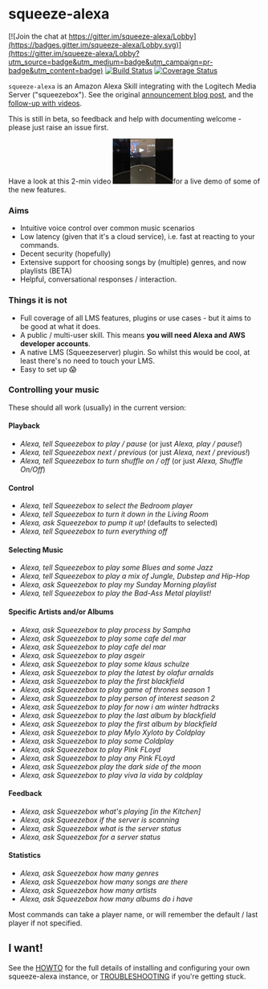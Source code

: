 squeeze-alexa
=============

[![Join the chat at https://gitter.im/squeeze-alexa/Lobby](https://badges.gitter.im/squeeze-alexa/Lobby.svg)](https://gitter.im/squeeze-alexa/Lobby?utm_source=badge&utm_medium=badge&utm_campaign=pr-badge&utm_content=badge)
[![Build Status](https://travis-ci.org/HerrDoktorBD/squeeze-alexa.svg?branch=master)](https://travis-ci.org/HerrDoktorBD/squeeze-alexa)
[![Coverage Status](https://coveralls.io/repos/github/HerrDoktorBD/squeeze-alexa/badge.svg?branch=master)](https://coveralls.io/github/HerrDoktorBD/squeeze-alexa?branch=master)

`squeeze-alexa` is an Amazon Alexa Skill integrating with the Logitech Media Server ("squeezebox"). See the original [announcement blog post](http://declension.net/posts/2016-11-30-alexa-meets-squeezebox/), and the [follow-up with videos](http://declension.net/posts/2017-01-03-squeeze-alexa-demos/).

This is still in beta, so feedback and help with documenting welcome - please just raise an issue first.

Have a look at this 2-min video [![ScreenShot](https://raw.githubusercontent.com/HerrDoktorBD/squeeze-alexa/master/demo.jpg)](https://youtu.be/D5MuxX0EqQU)for a live demo of some of the new features.

### Aims

 * Intuitive voice control over common music scenarios
 * Low latency (given that it's a cloud service), i.e. fast at reacting to your commands.
 * Decent security (hopefully)
 * Extensive support for choosing songs by (multiple) genres, and now playlists (BETA)
 * Helpful, conversational responses / interaction.

### Things it is not

 * Full coverage of all LMS features, plugins or use cases - but it aims to be good at what it does.
 * A public / multi-user skill. This means **you will need Alexa and AWS developer accounts**.
 * A native LMS (Squeezeserver) plugin. So whilst this would be cool, at least there's no need to touch your LMS.
 * Easy to set up :scream:

### Controlling your music

These should all work (usually) in the current version:

#### Playback
 * _Alexa, tell Squeezebox to play / pause_ (or just _Alexa, play / pause!_)
 * _Alexa, tell Squeezebox next / previous_ (or just _Alexa, next / previous!_)
 * _Alexa, tell Squeezebox to turn shuffle on / off_ (or just _Alexa, Shuffle On/Off_)

#### Control
 * _Alexa, tell Squeezebox to select the Bedroom player_
 * _Alexa, tell Squeezebox to turn it down in the Living Room_
 * _Alexa, ask Squeezebox to pump it up!_ (defaults to selected)
 * _Alexa, tell Squeezebox to turn everything off_

#### Selecting Music
 * _Alexa, tell Squeezebox to play some Blues and some Jazz_
 * _Alexa, tell Squeezebox to play a mix of Jungle, Dubstep and Hip-Hop_
 * _Alexa, ask Squeezebox to play my Sunday Morning playlist_
 * _Alexa, tell Squeezebox to play the Bad-Ass Metal playlist!_

#### Specific Artists and/or Albums
 * _Alexa, ask Squeezebox to play process by Sampha_
 * _Alexa, ask Squeezebox to play some cafe del mar_
 * _Alexa, ask Squeezebox to play cafe del mar_
 * _Alexa, ask Squeezebox to play asgeir_
 * _Alexa, ask Squeezebox to play some klaus schulze_
 * _Alexa, ask Squeezebox to play the latest by olafur arnalds_
 * _Alexa, ask Squeezebox to play the first blackfield_
 * _Alexa, ask Squeezebox to play game of thrones season 1_
 * _Alexa, ask Squeezebox to play person of interest season 2_
 * _Alexa, ask Squeezebox to play for now i am winter hdtracks_
 * _Alexa, ask Squeezebox to play the last album by blackfield_
 * _Alexa, ask Squeezebox to play the first album by blackfield_
 * _Alexa, ask Squeezebox to play Mylo Xyloto by Coldplay_
 * _Alexa, ask Squeezebox to play some Coldplay_
 * _Alexa, ask Squeezebox to play Pink FLoyd_
 * _Alexa, ask Squeezebox to play any Pink FLoyd_
 * _Alexa, ask Squeezebox play the dark side of the moon_
 * _Alexa, ask Squeezebox to play viva la vida by coldplay_

#### Feedback
 * _Alexa, ask Squeezebox what's playing \[in the Kitchen\]_
 * _Alexa, ask Squeezebox if the server is scanning_
 * _Alexa, ask Squeezebox what is the server status_
 * _Alexa, ask Squeezebox for a server status_

#### Statistics
 * _Alexa, ask Squeezebox how many genres_
 * _Alexa, ask Squeezebox how many songs are there_
 * _Alexa, ask Squeezebox how many artists_
 * _Alexa, ask Squeezebox how many albums do i have_

Most commands can take a player name, or will remember the default / last player if not specified.


I want!
-------
See the [HOWTO](docs/HOWTO.md) for the full details of installing and configuring your own squeeze-alexa instance, or [TROUBLESHOOTING](docs/TROUBLESHOOTING.md) if you're getting stuck.
